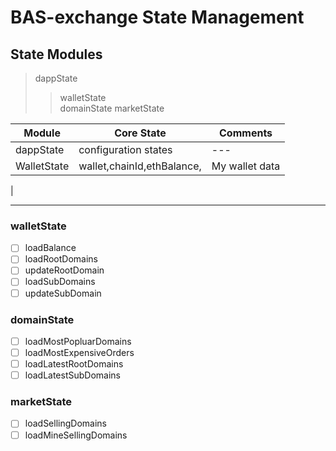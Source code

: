 # BAS-exchange State Management

## State Modules

> dappState
>> walletState  
>> domainState
>> marketState
>> 


|  **Module** |  **Core State** |  **Comments**  |
|  ----  |  ----  |  ---- |
|  dappState  | configuration states | --- |
|  WalletState  | wallet,chainId,ethBalance,|  My wallet data |
| 

----

### walletState

- [ ] loadBalance
- [ ] loadRootDomains
- [ ] updateRootDomain
- [ ] loadSubDomains 
- [ ] updateSubDomain

### domainState

- [ ] loadMostPopluarDomains
- [ ] loadMostExpensiveOrders
- [ ] loadLatestRootDomains
- [ ] loadLatestSubDomains

### marketState

- [ ] loadSellingDomains
- [ ] loadMineSellingDomains
